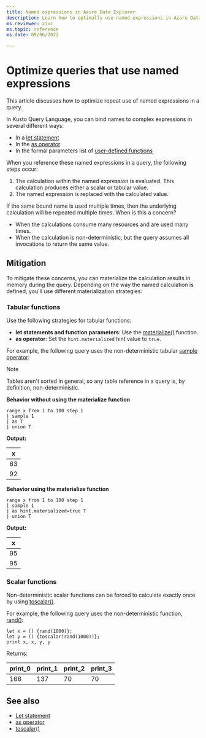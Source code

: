 ```yaml
---
title: Named expressions in Azure Data Explorer
description: Learn how to optimally use named expressions in Azure Data Explorer.
ms.reviewer: zivc
ms.topic: reference
ms.date: 09/06/2022

---
```

# Optimize queries that use named expressions

This article discusses how to optimize repeat use of named expressions in a query.

In Kusto Query Language, you can bind names to complex expressions in several different ways:

* In a [let statement](kusto/query/letstatement.md)
* In the [as operator](kusto/query/asoperator.md)
* In the formal parameters list of [user-defined functions](kusto/query/functions/user-defined-functions.md)

When you reference these named expressions in a query, the following steps occur:
1. The calculation within the named expression is evaluated. This calculation produces either a scalar or tabular value.
1. The named expression is replaced with the calculated value.

If the same bound name is used multiple times, then the underlying calculation will be repeated multiple times. When is this a concern?

* When the calculations consume many resources and are used many times.
* When the calculation is non-deterministic, but the query assumes all invocations to return the same value.

## Mitigation

To mitigate these concerns, you can materialize the calculation results in memory during the query. Depending on the way the named calculation is defined, you'll use different materialization strategies:

### Tabular functions

Use the following strategies for tabular functions:

* **let statements and function parameters**: Use the [materialize()](kusto/query/materializefunction.md) function.
* **as operator**: Set the `hint.materialized` hint value to `true`.

For example, the following query uses the non-deterministic tabular [sample operator](kusto/query/sampleoperator.md):

> [!NOTE]
> Tables aren't sorted in general, so any table reference in a query is, by definition, non-deterministic.

**Behavior without using the materialize function**

<!-- csl: https://help.kusto.windows.net/Samples -->
```kusto
range x from 1 to 100 step 1
| sample 1
| as T
| union T
```

**Output:**

|x|
|---|
|63|
|92|

**Behavior using the materialize function**

<!-- csl: https://help.kusto.windows.net/Samples -->
```kusto
range x from 1 to 100 step 1
| sample 1
| as hint.materialized=true T
| union T
```

**Output:**

|x|
|---|
|95|
|95|


### Scalar functions

Non-deterministic scalar functions can be forced to calculate exactly once by using [toscalar()](kusto/query/toscalarfunction.md).

For example, the following query uses the non-deterministic function, [rand()](kusto/query/randfunction.md):


 ```kusto
 let x = () {rand(1000)};
 let y = () {toscalar(rand(1000))};
 print x, x, y, y
```

 Returns:

 |print_0|print_1|print_2|print_3|
 |---|---|---|---|
 |166 |137 |70 |70|

## See also

* [Let statement](kusto/query/letstatement.md)
* [as operator](kusto/query/asoperator.md)
* [toscalar()](kusto/query/toscalarfunction.md)